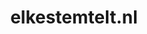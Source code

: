 ---
layout: post
title: "elkestemtelt.nl"
internal_url: "/dutchgov/elkestemtelt.nl.html"
subdomains_count: 2
all_subdomains_count: 2
urls_count: 2
ssl_rank: 100
http_rank: 75
url_link: /data/elkestemtelt.nl/urls.txt
all_subdomains_link: /data/elkestemtelt.nl/all_subdomains.txt
subdomains_link: /data/elkestemtelt.nl/subdomains.txt
categories: dutchgov
---